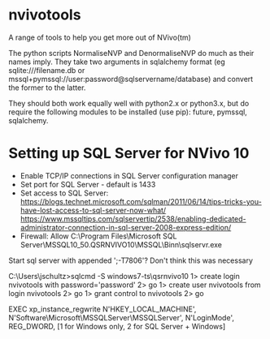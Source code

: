 # nvivotools
A range of tools to help you get more out of NVivo(tm)

The python scripts NormaliseNVP and DenormaliseNVP do much as their names imply. They take two arguments in sqlalchemy format (eg sqlite:///filename.db or mssql+pymssql://user:password@sqlservername/database) and convert the former to the latter.

They should both work equally well with python2.x or python3.x, but do require the following modules to be installed (use pip): future, pymssql, sqlalchemy.

# Setting up SQL Server for NVivo 10
- Enable TCP/IP connections in SQL Server configuration manager
- Set port for SQL Server - default is 1433
- Set access to SQL Server: https://blogs.technet.microsoft.com/sqlman/2011/06/14/tips-tricks-you-have-lost-access-to-sql-server-now-what/
 https://www.mssqltips.com/sqlservertip/2538/enabling-dedicated-administrator-connection-in-sql-server-2008-express-edition/
- Firewall: Allow C:\Program Files\Microsoft SQL Server\MSSQL10_50.QSRNVIVO10\MSSQL\Binn\sqlservr.exe


Start sql server with appended ';-T7806'? Don't think this was necessary

C:\Users\jschultz>sqlcmd -S windows7-ts\qsrnvivo10
1> create login nvivotools with password='password'
2> go
1> create user nvivotools from login nvivotools
2> go
1> grant control to nvivotools
2> go

EXEC xp_instance_regwrite N'HKEY_LOCAL_MACHINE',
			  N'Software\Microsoft\MSSQLServer\MSSQLServer',
			  N'LoginMode', REG_DWORD, [1 for Windows only, 2 for SQL Server + Windows]